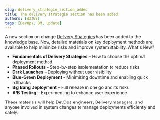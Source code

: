 ```yaml
---
slug: delivery_strategie_section_added
title: The delivery strategie section has been added.
authors: [d2269]
tags: [DevOps, DM, Update]
---
```

A new section on change [Delivery Strategies](docs/02_Management/02_04_Delivery_Strategies) has been added to the knowledge base. Now, detailed materials on key deployment methods are available to help minimize risks and improve system stability.
What's New?
- **Fundamentals of Delivery Strategies** – How to choose the optimal deployment method
- **Phased Rollouts** – Step-by-step implementation to reduce risks
- **Dark Launches** – Deploying without user visibility
- **Blue-Green Deployment** – Minimizing downtime and enabling quick rollbacks
- **Big Bang Deployment** – Full release in one go and its risks
- **A/B Testing** – Experimenting to enhance user experience

These materials will help DevOps engineers, Delivery managers, and anyone involved in system changes to manage deployments efficiently and safely.
